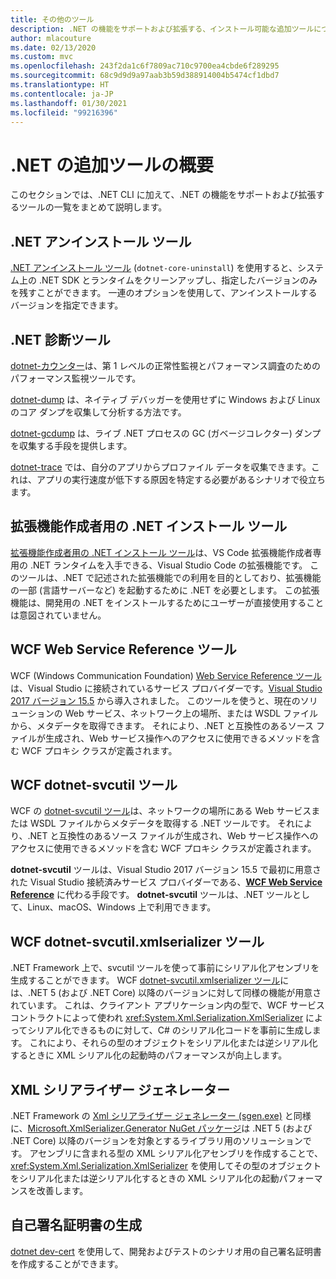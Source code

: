 ```yaml
---
title: その他のツール
description: .NET の機能をサポートおよび拡張する、インストール可能な追加ツールについての概要。
author: mlacouture
ms.date: 02/13/2020
ms.custom: mvc
ms.openlocfilehash: 243f2da1c6f7809ac710c9700ea4cbde6f289295
ms.sourcegitcommit: 68c9d9d9a97aab3b59d388914004b5474cf1dbd7
ms.translationtype: HT
ms.contentlocale: ja-JP
ms.lasthandoff: 01/30/2021
ms.locfileid: "99216396"
---
```

# <a name="net-additional-tools-overview"></a>.NET の追加ツールの概要

このセクションでは、.NET CLI に加えて、.NET の機能をサポートおよび拡張するツールの一覧をまとめて説明します。

## <a name="net-uninstall-tool"></a>.NET アンインストール ツール

[.NET アンインストール ツール](https://github.com/dotnet/cli-lab/releases) (`dotnet-core-uninstall`) を使用すると、システム上の .NET SDK とランタイムをクリーンアップし、指定したバージョンのみを残すことができます。 一連のオプションを使用して、アンインストールするバージョンを指定できます。

## <a name="net-diagnostic-tools"></a>.NET 診断ツール

[dotnet-カウンター](../diagnostics/dotnet-counters.md)は、第 1 レベルの正常性監視とパフォーマンス調査のためのパフォーマンス監視ツールです。

[dotnet-dump](../diagnostics/dotnet-dump.md) は、ネイティブ デバッガーを使用せずに Windows および Linux のコア ダンプを収集して分析する方法です。

[dotnet-gcdump](../diagnostics/dotnet-gcdump.md) は、ライブ .NET プロセスの GC (ガベージコレクター) ダンプを収集する手段を提供します。

[dotnet-trace](../diagnostics/dotnet-trace.md) では、自分のアプリからプロファイル データを収集できます。これは、アプリの実行速度が低下する原因を特定する必要があるシナリオで役立ちます。

## <a name="net-install-tool-for-extension-authors"></a>拡張機能作成者用の .NET インストール ツール

[拡張機能作成者用の .NET インストール ツール](https://github.com/dotnet/vscode-dotnet-runtime)は、VS Code 拡張機能作成者専用の .NET ランタイムを入手できる、Visual Studio Code の拡張機能です。 このツールは、.NET で記述された拡張機能での利用を目的としており、拡張機能の一部 (言語サーバーなど) を起動するために .NET を必要とします。 この拡張機能は、開発用の .NET をインストールするためにユーザーが直接使用することは意図されていません。

## <a name="wcf-web-service-reference-tool"></a>WCF Web Service Reference ツール

WCF (Windows Communication Foundation) [Web Service Reference ツール](wcf-web-service-reference-guide.md)は、Visual Studio に接続されているサービス プロバイダーです。[Visual Studio 2017 バージョン 15.5](/visualstudio/releasenotes/vs2017-relnotes-v15.5#WCFTools) から導入されました。 このツールを使うと、現在のソリューションの Web サービス、ネットワーク上の場所、または WSDL ファイルから、メタデータを取得できます。 それにより、.NET と互換性のあるソース ファイルが生成され、Web サービス操作へのアクセスに使用できるメソッドを含む WCF プロキシ クラスが定義されます。

## <a name="wcf-dotnet-svcutil-tool"></a>WCF dotnet-svcutil ツール

WCF の [dotnet-svcutil ツール](dotnet-svcutil-guide.md)は、ネットワークの場所にある Web サービスまたは WSDL ファイルからメタデータを取得する .NET ツールです。 それにより、.NET と互換性のあるソース ファイルが生成され、Web サービス操作へのアクセスに使用できるメソッドを含む WCF プロキシ クラスが定義されます。

**dotnet-svcutil** ツールは、Visual Studio 2017 バージョン 15.5 で最初に用意された Visual Studio 接続済みサービス プロバイダーである、[**WCF Web Service Reference**](wcf-web-service-reference-guide.md) に代わる手段です。 **dotnet-svcutil** ツールは、.NET ツールとして、Linux、macOS、Windows 上で利用できます。

## <a name="wcf-dotnet-svcutilxmlserializer-tool"></a>WCF dotnet-svcutil.xmlserializer ツール

.NET Framework 上で、svcutil ツールを使って事前にシリアル化アセンブリを生成することができます。 WCF [dotnet-svcutil.xmlserializer ツール](dotnet-svcutil.xmlserializer-guide.md)には、.NET 5 (および .NET Core) 以降のバージョンに対して同様の機能が用意されています。 これは、クライアント アプリケーション内の型で、WCF サービス コントラクトによって使われ <xref:System.Xml.Serialization.XmlSerializer> によってシリアル化できるものに対して、C# のシリアル化コードを事前に生成します。 これにより、それらの型のオブジェクトをシリアル化または逆シリアル化するときに XML シリアル化の起動時のパフォーマンスが向上します。

## <a name="xml-serializer-generator"></a>XML シリアライザー ジェネレーター

.NET Framework の [Xml シリアライザー ジェネレーター (sgen.exe)](../../standard/serialization/xml-serializer-generator-tool-sgen-exe.md) と同様に、[Microsoft.XmlSerializer.Generator NuGet パッケージ](https://www.nuget.org/packages/Microsoft.XmlSerializer.Generator)は .NET 5 (および .NET Core) 以降のバージョンを対象とするライブラリ用のソリューションです。 アセンブリに含まれる型の XML シリアル化アセンブリを作成することで、<xref:System.Xml.Serialization.XmlSerializer> を使用してその型のオブジェクトをシリアル化または逆シリアル化するときの XML シリアル化の起動パフォーマンスを改善します。

## <a name="generating-self-signed-certificates"></a>自己署名証明書の生成

[dotnet dev-cert](self-signed-certificates-guide.md) を使用して、開発およびテストのシナリオ用の自己署名証明書を作成することができます。
